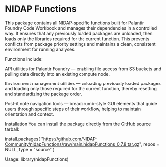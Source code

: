 # NIDAP Functions

This package contains all NIDAP-specific functions built for Palantir Foundry Code Workbook and manages their dependencies in a controlled way. It ensures that any previously loaded packages are unloaded, then loads only the libraries required for the current function. This prevents conflicts from package priority settings and maintains a clean, consistent environment for running analyses.

Functions include:

API utilities for Palantir Foundry — enabling file access from S3 buckets and pulling data directly into an existing compute node.

Environment management utilities — unloading previously loaded packages and loading only those required for the current function, thereby resetting and standardizing the package order.

Post-it note navigation tools — breadcrumb-style GUI elements that guide users through specific steps of their workflow, helping to maintain orientation and context.

Installation
You can install the package directly from the GitHub source tarball:

install.packages(
  "https://github.com/NIDAP-Community/nidapFunctions/raw/main/nidapFunctions_0.7.8.tar.gz",
  repos = NULL,
  type = "source"
)

Usage: 
library(nidapFunctions)
